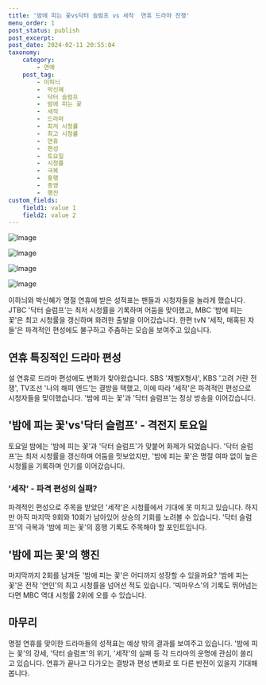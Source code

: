 ```yaml
---
title: '밤에 피는 꽃vs닥터 슬럼프 vs 세작  연휴 드라마 전쟁'
menu_order: 1
post_status: publish
post_excerpt: 
post_date: 2024-02-11 20:55:04
taxonomy:
    category:
        - 연예
    post_tag:
        - 이하늬
        -  박신혜
        -  닥터 슬럼프
        -  밤에 피는 꽃
        -  세작
        -  드라마
        -  최저 시청률
        -  최고 시청률
        -  연휴
        -  편성
        -  토요일
        -  시청률
        -  극복
        -  흥행
        -  종영
        -  행진
custom_fields:
    field1: value 1
    field2: value 2
---
```


![Image](https://mimgnews.pstatic.net/image/312/2024/02/11/0000648726_001_20240211180205122.jpg?type=w540)

![Image](https://ssl.pstatic.net/mimgnews/image/312/2024/02/11/0000648726_002_20240211180205156.jpg?type=w540)

![Image](https://mimgnews.pstatic.net/image/312/2024/02/11/0000648726_003_20240211180205195.jpg?type=w540)

![Image](https://ssl.pstatic.net/mimgnews/image/312/2024/02/11/0000648726_004_20240211180205236.jpg?type=w540)

이하늬와 박신혜가 명절 연휴에 받은 성적표는 팬들과 시청자들을 놀라게 했습니다. JTBC '닥터 슬럼프'는 최저 시청률을 기록하며 어둠을 맞이했고, MBC '밤에 피는 꽃'은 최고 시청률을 갱신하며 화려한 출발을 이어갔습니다. 한편 tvN '세작, 매혹된 자들'은 파격적인 편성에도 불구하고 주춤하는 모습을 보여주고 있습니다. 
## 연휴 특징적인 드라마 편성
설 연휴로 드라마 편성에도 변화가 찾아왔습니다. SBS '재벌X형사', KBS '고려 거란 전쟁', TV조선 '나의 해피 엔드'는 결방을 택했고, 이에 따라 '세작'은 파격적인 편성으로 시청자들을 맞이했습니다. '밤에 피는 꽃'과 '닥터 슬럼프'는 정상 방송을 이어갔습니다.
## '밤에 피는 꽃'vs'닥터 슬럼프' - 격전지 토요일
토요일 밤에는 '밤에 피는 꽃'과 '닥터 슬럼프'가 맞붙어 화제가 되었습니다. '닥터 슬럼프'는 최저 시청률을 갱신하며 어둠을 맛보았지만, '밤에 피는 꽃'은 명절 여파 없이 높은 시청률을 기록하며 인기를 이어갔습니다.
### '세작' - 파격 편성의 실패?
파격적인 편성으로 주목을 받았던 '세작'은 시청률에서 기대에 못 미치고 있습니다. 하지만 아직 마지막 9회와 10회가 남아있어 상승의 기회를 노려볼 수 있습니다. '닥터 슬럼프'의 극복과 '밤에 피는 꽃'의 흥행 기록도 주목해야 할 포인트입니다.
## '밤에 피는 꽃'의 행진
마지막까지 2회를 남겨둔 '밤에 피는 꽃'은 어디까지 성장할 수 있을까요? '밤에 피는 꽃'은 전작 '연인'의 최고 시청률을 넘어선 적도 있습니다. '빅마우스'의 기록도 뛰어넘는다면 MBC 역대 시청률 2위에 오를 수 있습니다.
## 마무리
명절 연휴를 맞이한 드라마들의 성적표는 예상 밖의 결과를 보여주고 있습니다. '밤에 피는 꽃'의 강세, '닥터 슬럼프'의 위기, '세작'의 실패 등 각 드라마의 운명에 관심이 쏠리고 있습니다. 연휴가 끝나고 다가오는 결방과 편성 변화로 또 다른 반전이 있을지 기대해 봅니다.
